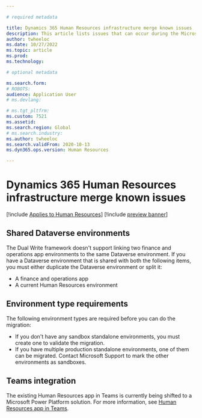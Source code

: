 ```yaml
---

# required metadata

title: Dynamics 365 Human Resources infrastructure merge known issues
description: This article lists issues that can occur during the Microsoft Dynamics 365 Human Resources infrastructure merge.
author: twheeloc
ms.date: 10/27/2022
ms.topic: article
ms.prod: 
ms.technology: 

# optional metadata

ms.search.form: 
# ROBOTS: 
audience: Application User
# ms.devlang: 

# ms.tgt_pltfrm: 
ms.custom: 7521
ms.assetid: 
ms.search.region: Global
# ms.search.industry: 
ms.author: twheeloc
ms.search.validFrom: 2020-10-13
ms.dyn365.ops.version: Human Resources

---
```

# Dynamics 365 Human Resources infrastructure merge known issues

[!include [Applies to Human Resources](../includes/applies-to-hr.md)]
[!include [preview banner](../includes/preview-banner.md)]

## Shared Dataverse environments

The Dual Write framework doesn't support linking two finance and operations app environments to the same Dataverse environment. If you have a Dataverse environment that is shared with both the following items, you must either duplicate the Dataverse environment or split it:

- A finance and operations app
- A current Human Resources environment

## Environment type requirements

The following environment types are required before you can do the migration:

- If you don't have any sandbox standalone environments, you must create one to validate the migration.
- If you have multiple production standalone environments, one of them can be migrated. Contact Microsoft Support to mark the other environments as sandboxes.

## Teams integration

The existing Human Resources app in Teams is currently being shifted to a Microsoft Power Platform solution. For more information, see [Human Resources app in Teams](hr-admin-teams-leave-app.md).

